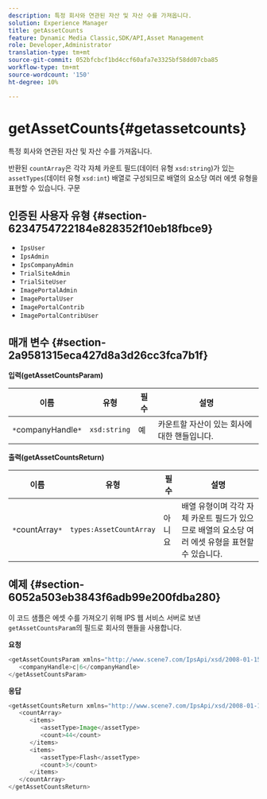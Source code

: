 ```yaml
---
description: 특정 회사와 연관된 자산 및 자산 수를 가져옵니다.
solution: Experience Manager
title: getAssetCounts
feature: Dynamic Media Classic,SDK/API,Asset Management
role: Developer,Administrator
translation-type: tm+mt
source-git-commit: 052bfcbcf1bd4ccf60afa7e3325bf58dd07cba85
workflow-type: tm+mt
source-wordcount: '150'
ht-degree: 10%

---
```



# getAssetCounts{#getassetcounts}

특정 회사와 연관된 자산 및 자산 수를 가져옵니다.

반환된 `countArray`은 각각 자체 카운트 필드(데이터 유형 `xsd:string`)가 있는 `assetTypes`(데이터 유형 `xsd:int`) 배열로 구성되므로 배열의 요소당 여러 에셋 유형을 표현할 수 있습니다.
구문

## 인증된 사용자 유형 {#section-6234754722184e828352f10eb18fbce9}

* `IpsUser`
* `IpsAdmin`
* `IpsCompanyAdmin`
* `TrialSiteAdmin`
* `TrialSiteUser`
* `ImagePortalAdmin`
* `ImagePortalUser`
* `ImagePortalContrib`
* `ImagePortalContribUser`

## 매개 변수 {#section-2a9581315eca427d8a3d26cc3fca7b1f}

**입력(getAssetCountsParam)**

| 이름 | 유형 | 필수 | 설명 |
|---|---|---|---|
| `*`companyHandle`*` | `xsd:string` | 예 | 카운트할 자산이 있는 회사에 대한 핸들입니다. |

**출력(getAssetCountsReturn)**

| 이름 | 유형 | 필수 | 설명 |
|---|---|---|---|
| `*`countArray`*` | `types:AssetCountArray` | 아니요 | 배열 유형이며 각각 자체 카운트 필드가 있으므로 배열의 요소당 여러 에셋 유형을 표현할 수 있습니다. |

## 예제 {#section-6052a503eb3843f6adb99e200fdba280}

이 코드 샘플은 에셋 수를 가져오기 위해 IPS 웹 서비스 서버로 보낸 `getAssetCountsParam`의 필드로 회사의 핸들을 사용합니다.

**요청**

```java
<getAssetCountsParam xmlns="http://www.scene7.com/IpsApi/xsd/2008-01-15">
   <companyHandle>c|6</companyHandle>
</getAssetCountsParam>
```

**응답**

```java
<getAssetCountsReturn xmlns="http://www.scene7.com/IpsApi/xsd/2008-01-15">
   <countArray>
      <items>
         <assetType>Image</assetType>
         <count>44</count>
      </items>
      <items>
         <assetType>Flash</assetType>
         <count>3</count>
      </items>
   </countArray>
</getAssetCountsReturn>
```

